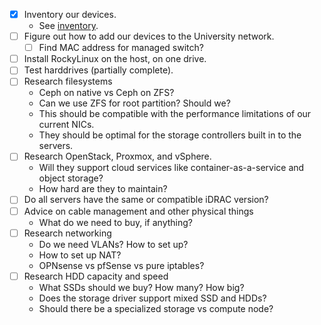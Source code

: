 - [x] Inventory our devices.
  - See [inventory](https://docs.google.com/spreadsheets/d/1Mex7f6qN9uSypg3oOCucHvvdE0HO6KnUJdlAhtJ2QbY).
- [ ] Figure out how to add our devices to the University network.
  - [ ] Find MAC address for managed switch?
- [ ] Install RockyLinux on the host, on one drive.
- [ ] Test harddrives (partially complete).
- [ ] Research filesystems
  - Ceph on native vs Ceph on ZFS?
  - Can we use ZFS for root partition? Should we?
  - This should be compatible with the performance limitations of our current NICs.
  - They should be optimal for the storage controllers built in to the servers.
- [ ] Research OpenStack, Proxmox, and vSphere.
  - Will they support cloud services like container-as-a-service and object storage?
  - How hard are they to maintain?
- [ ] Do all servers have the same or compatible iDRAC version?
- [ ] Advice on cable management and other physical things
  - What do we need to buy, if anything?
- [ ] Research networking
  - Do we need VLANs? How to set up?
  - How to set up NAT?
  - OPNsense vs pfSense vs pure iptables?
- [ ] Research HDD capacity and speed
  - What SSDs should we buy? How many? How big?
  - Does the storage driver support mixed SSD and HDDs?
  - Should there be a specialized storage vs compute node?
